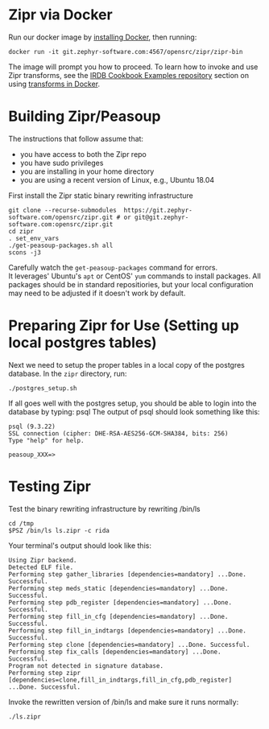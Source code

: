 # Zipr via Docker 

Run our docker image by [installing Docker](https://docs.docker.com/get-docker/), then running:

```
docker run -it git.zephyr-software.com:4567/opensrc/zipr/zipr-bin
```

The image will prompt you how to proceed.  To learn how to invoke and use Zipr transforms, see the [IRDB Cookbook Examples repository](https://git.zephyr-software.com/opensrc/irdb-cookbook-examples) section on using [transforms in Docker](https://git.zephyr-software.com/opensrc/irdb-cookbook-examples#docker-recommended).

# Building Zipr/Peasoup

The instructions that follow assume that:

* you have access to both the Zipr repo
* you have sudo privileges
* you are installing in your home directory
* you are using a recent version of Linux, e.g., Ubuntu 18.04


First install the Zipr static binary rewriting infrastructure
```
git clone --recurse-submodules  https://git.zephyr-software.com/opensrc/zipr.git # or git@git.zephyr-software.com:opensrc/zipr.git
cd zipr
. set_env_vars
./get-peasoup-packages.sh all
scons -j3
```

Carefully watch the `get-peasoup-packages` command for errors.  
It leverages' Ubuntu's `apt` or CentOS' `yum` commands to install packages.
All packages should be in standard repositiories, but your local configuration may
need to be adjusted if it doesn't work by default.

# Preparing Zipr for Use (Setting up local postgres tables)

Next we need to setup the proper tables in a local copy of the postgres database.  In the `zipr` directory, run:
```
./postgres_setup.sh
```

If all goes well with the postgres setup, you should be able to login into the database by typing: psql
The output of psql should look something like this:
```
psql (9.3.22)
SSL connection (cipher: DHE-RSA-AES256-GCM-SHA384, bits: 256)
Type "help" for help.

peasoup_XXX=> 
```

# Testing Zipr

Test the binary rewriting infrastructure by rewriting /bin/ls
```
cd /tmp
$PSZ /bin/ls ls.zipr -c rida
```
Your terminal's output should look like this:
```
Using Zipr backend.
Detected ELF file.
Performing step gather_libraries [dependencies=mandatory] ...Done. Successful.
Performing step meds_static [dependencies=mandatory] ...Done. Successful.
Performing step pdb_register [dependencies=mandatory] ...Done. Successful.
Performing step fill_in_cfg [dependencies=mandatory] ...Done. Successful.
Performing step fill_in_indtargs [dependencies=mandatory] ...Done. Successful.
Performing step clone [dependencies=mandatory] ...Done. Successful.
Performing step fix_calls [dependencies=mandatory] ...Done. Successful.
Program not detected in signature database.
Performing step zipr [dependencies=clone,fill_in_indtargs,fill_in_cfg,pdb_register] ...Done. Successful.
```

Invoke the rewritten version of /bin/ls and make sure it runs normally:
```
./ls.zipr
```
